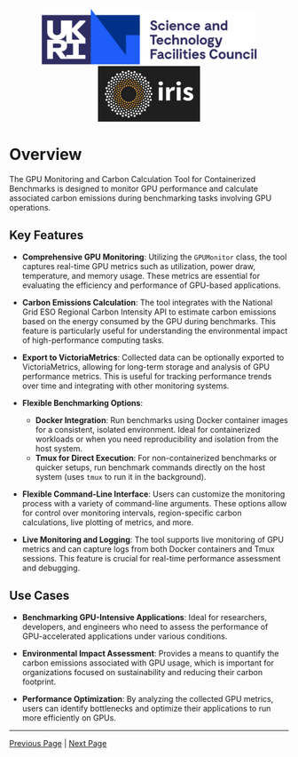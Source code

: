 <p align="center">
  <img src="stfc_logo.png" alt="STFC Logo" height="100">
  <img src="iris_logo.png" alt="IRIS Logo" height="100">
</p>

# Overview

The GPU Monitoring and Carbon Calculation Tool for Containerized Benchmarks is designed to monitor GPU performance and calculate associated carbon emissions during benchmarking tasks involving GPU operations.

## Key Features

- **Comprehensive GPU Monitoring**: Utilizing the `GPUMonitor` class, the tool captures real-time GPU metrics such as utilization, power draw, temperature, and memory usage. These metrics are essential for evaluating the efficiency and performance of GPU-based applications.

- **Carbon Emissions Calculation**: The tool integrates with the National Grid ESO Regional Carbon Intensity API to estimate carbon emissions based on the energy consumed by the GPU during benchmarks. This feature is particularly useful for understanding the environmental impact of high-performance computing tasks.

- **Export to VictoriaMetrics**: Collected data can be optionally exported to VictoriaMetrics, allowing for long-term storage and analysis of GPU performance metrics. This is useful for tracking performance trends over time and integrating with other monitoring systems.

- **Flexible Benchmarking Options**:  
  - **Docker Integration**: Run benchmarks using Docker container images for a consistent, isolated environment. Ideal for containerized workloads or when you need reproducibility and isolation from the host system.  
  - **Tmux for Direct Execution**: For non-containerized benchmarks or quicker setups, run benchmark commands directly on the host system (uses `tmux` to run it in the background).

- **Flexible Command-Line Interface**: Users can customize the monitoring process with a variety of command-line arguments. These options allow for control over monitoring intervals, region-specific carbon calculations, live plotting of metrics, and more.

- **Live Monitoring and Logging**: The tool supports live monitoring of GPU metrics and can capture logs from both Docker containers and Tmux sessions. This feature is crucial for real-time performance assessment and debugging.


## Use Cases

- **Benchmarking GPU-Intensive Applications**: Ideal for researchers, developers, and engineers who need to assess the performance of GPU-accelerated applications under various conditions.

- **Environmental Impact Assessment**: Provides a means to quantify the carbon emissions associated with GPU usage, which is important for organizations focused on sustainability and reducing their carbon footprint.

- **Performance Optimization**: By analyzing the collected GPU metrics, users can identify bottlenecks and optimize their applications to run more efficiently on GPUs.

---

[Previous Page](index.md) | [Next Page](installation.md)
